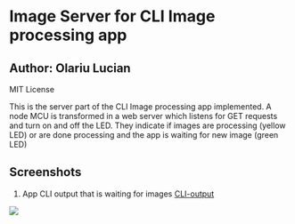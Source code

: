 # Image Server for CLI Image processing app
## Author: Olariu Lucian

MIT License

This is the server part of the CLI Image processing app implemented. A node MCU is transformed in a web server which listens for GET requests and turn on and off the LED.
They indicate if images are processing (yellow LED) or are done processing and the app is waiting for new image (green LED)
   
## Screenshots
1. App CLI output that is waiting for images
[CLI-output](https://i.imgur.com/xqHINjR.png)
<img src="https://i.imgur.com/k8twjzf.jpg">